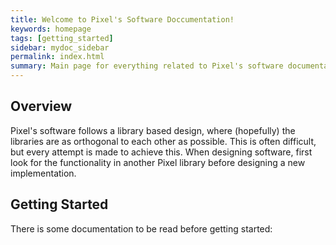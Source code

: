 ```yaml
---
title: Welcome to Pixel's Software Doccumentation!
keywords: homepage
tags: [getting_started]
sidebar: mydoc_sidebar
permalink: index.html
summary: Main page for everything related to Pixel's software documentation.
---
```


## Overview 

Pixel's software follows a library based design, where (hopefully) the
libraries are as orthogonal to each other as possible. This is often
difficult, but every attempt is made to achieve this. When designing software,
first look for the functionality in another Pixel library before designing a
new implementation.

## Getting Started

There is some documentation to be read before getting started:

